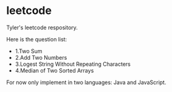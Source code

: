 # leetcode

Tyler's leetcode respository.

Here is the question list:
* 1.Two Sum
* 2.Add Two Numbers
* 3.Logest String Without Repeating Characters
* 4.Median of Two Sorted Arrays


For now only implement in two languages: Java and JavaScript.



